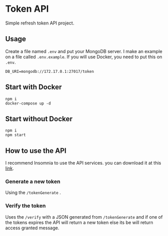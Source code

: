 # Token API
Simple refresh token API project.

## Usage
Create a file named `.env` and put your MongoDB server. I make an example on a file called `.env.example`.  If you will use Docker, you need to put this on `.env`.
````
DB_URI=mongodb://172.17.0.1:27017/token
````


## Start with Docker
````
npm i 
docker-compose up -d 
````

## Start without Docker
````
npm i
npm start
````

## How to use the API
I recommend Insomnia to use the API services. you can download it at this [link](https://insomnia.rest/).
### Generate a new token
Using the `/tokenGenerate` .
### Verify the token
Uses the `/verify` with a JSON generated from `/tokenGenerate` and if one of the tokens expires the API will return a new token else its be will return access granted message.
